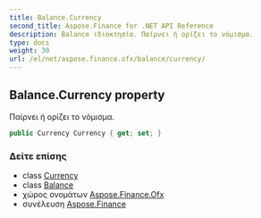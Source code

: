```yaml
---
title: Balance.Currency
second_title: Aspose.Finance for .NET API Reference
description: Balance ιδιοκτησία. Παίρνει ή ορίζει το νόμισμα.
type: docs
weight: 30
url: /el/net/aspose.finance.ofx/balance/currency/
---
```

## Balance.Currency property

Παίρνει ή ορίζει το νόμισμα.

```csharp
public Currency Currency { get; set; }
```

### Δείτε επίσης

* class [Currency](../../currency/)
* class [Balance](../)
* χώρος ονομάτων [Aspose.Finance.Ofx](../../balance/)
* συνέλευση [Aspose.Finance](../../../)


